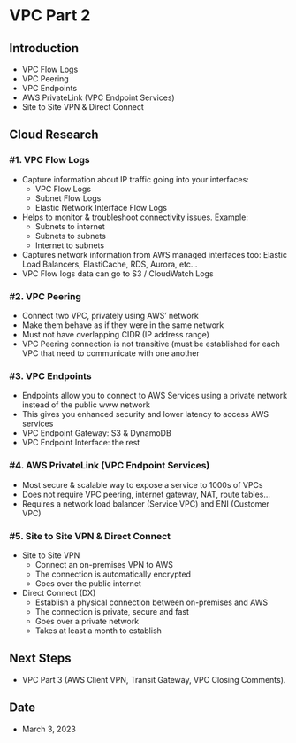 # VPC Part 2


## Introduction


- VPC Flow Logs
- VPC Peering
- VPC Endpoints
- AWS PrivateLink (VPC Endpoint Services)
- Site to Site VPN & Direct Connect


## Cloud Research


### #1. VPC Flow Logs


- Capture information about IP traffic going into your interfaces:
    - VPC Flow Logs
    - Subnet Flow Logs
    - Elastic Network Interface Flow Logs
- Helps to monitor & troubleshoot connectivity issues. Example:
    - Subnets to internet
    - Subnets to subnets
    - Internet to subnets
- Captures network information from AWS managed interfaces too: Elastic Load Balancers, ElastiCache, RDS, Aurora, etc…
- VPC Flow logs data can go to S3 / CloudWatch Logs


### #2. VPC Peering


- Connect two VPC, privately using AWS’ network
- Make them behave as if they were in the same network
- Must not have overlapping CIDR (IP address range)
- VPC Peering connection is not transitive (must be established for each VPC that need to communicate with one another


### #3. VPC Endpoints


- Endpoints allow you to connect to AWS Services using a private network instead of the public www network
- This gives you enhanced security and lower latency to access AWS services
- VPC Endpoint Gateway: S3 & DynamoDB
- VPC Endpoint Interface: the rest


### #4. AWS PrivateLink (VPC Endpoint Services)


- Most secure & scalable way to expose a service to 1000s of VPCs
- Does not require VPC peering, internet gateway, NAT, route tables…
- Requires a network load balancer (Service VPC) and ENI (Customer VPC)


### #5. Site to Site VPN & Direct Connect


- Site to Site VPN
    - Connect an on-premises VPN to AWS
    - The connection is automatically encrypted
    - Goes over the public internet
- Direct Connect (DX)
    - Establish a physical connection between on-premises and AWS
    - The connection is private, secure and fast
    - Goes over a private network
    - Takes at least a month to establish


## Next Steps


- VPC Part 3 (AWS Client VPN, Transit Gateway, VPC Closing Comments).


## Date


- March 3, 2023

